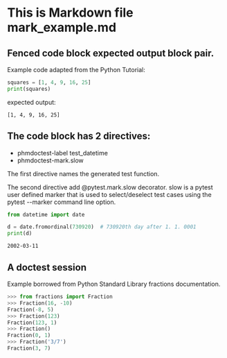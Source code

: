 # This is Markdown file mark_example.md
## Fenced code block expected output block pair.

Example code adapted from the Python Tutorial:
```python
squares = [1, 4, 9, 16, 25]
print(squares)
```
expected output:
```
[1, 4, 9, 16, 25]
```

## The code block has 2 directives:

- phmdoctest-label test_datetime
- phmdoctest-mark.slow

The first directive names the generated test function.

The second directive add @pytest.mark.slow decorator. slow is
a pytest user defined marker that is used to select/deselect
test cases using the pytest --marker command line option.

<!--phmdoctest-label test_datetime-->
<!--phmdoctest-mark.slow-->
```python
from datetime import date

d = date.fromordinal(730920)  # 730920th day after 1. 1. 0001
print(d)
```

```
2002-03-11
```

## A doctest session

Example borrowed from Python Standard Library
fractions documentation.

```py
>>> from fractions import Fraction
>>> Fraction(16, -10)
Fraction(-8, 5)
>>> Fraction(123)
Fraction(123, 1)
>>> Fraction()
Fraction(0, 1)
>>> Fraction('3/7')
Fraction(3, 7)
```
